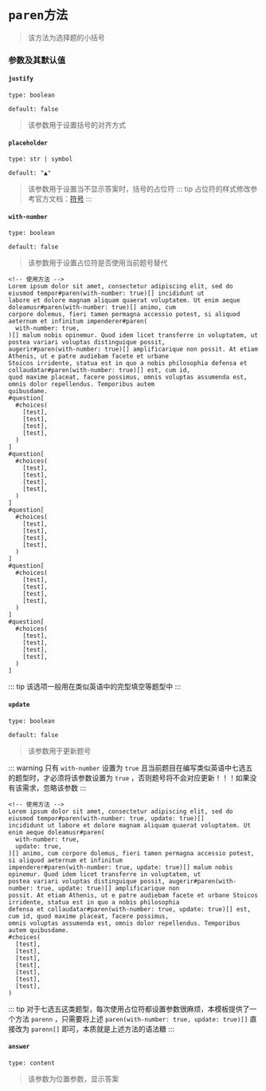 # `paren方法`

>该方法为选择题的小括号

### 参数及其默认值

#### `justify`

`type: boolean`

`default: false`

>该参数用于设置括号的对齐方式

#### `placeholder`

`type: str | symbol`

`default: "▲"`

>该参数用于设置当不显示答案时，括号的占位符
::: tip
占位符的样式修改参考官方文档：[符号](https://typst.app/docs/reference/symbols/)
:::

#### `with-number`

`type: boolean`

`default: false`
>该参数用于设置占位符是否使用当前题号替代

```typst
<!-- 使用方法 -->
Lorem ipsum dolor sit amet, consectetur adipiscing elit, sed do eiusmod tempor#paren(with-number: true)[] incididunt ut
labore et dolore magnam aliquam quaerat voluptatem. Ut enim aeque doleamusr#paren(with-number: true)[] animo, cum
corpore dolemus, fieri tamen permagna accessio potest, si aliquod aeternum et infinitum impenderer#paren(
  with-number: true,
)[] malum nobis opinemur. Quod idem licet transferre in voluptatem, ut postea variari voluptas distinguique possit,
augerir#paren(with-number: true)[] amplificarique non possit. At etiam Athenis, ut e patre audiebam facete et urbane
Stoicos irridente, statua est in quo a nobis philosophia defensa et collaudatar#paren(with-number: true)[] est, cum id,
quod maxime placeat, facere possimus, omnis voluptas assumenda est, omnis dolor repellendus. Temporibus autem
quibusdame.
#question[
  #choices(
    [test],
    [test],
    [test],
    [test],
  )
]
#question[
  #choices(
    [test],
    [test],
    [test],
    [test],
  )
]
#question[
  #choices(
    [test],
    [test],
    [test],
    [test],
  )
]
#question[
  #choices(
    [test],
    [test],
    [test],
    [test],
  )
]
#question[
  #choices(
    [test],
    [test],
    [test],
    [test],
  )
]
```

::: tip
该选项一般用在类似英语中的完型填空等题型中
:::

#### `update`

`type: boolean`

`default: false`
>该参数用于更新题号


::: warning
只有 `with-number` 设置为 `true` 且当前题目在编写类似英语中七选五的题型时，才必须将该参数设置为 `true` ，否则题号将不会对应更新！！！如果没有该需求，忽略该参数
:::

```typst
<!-- 使用方法 -->
Lorem ipsum dolor sit amet, consectetur adipiscing elit, sed do eiusmod tempor#paren(with-number: true, update: true)[]
incididunt ut labore et dolore magnam aliquam quaerat voluptatem. Ut enim aeque doleamusr#paren(
  with-number: true,
  update: true,
)[] animo, cum corpore dolemus, fieri tamen permagna accessio potest, si aliquod aeternum et infinitum
impenderer#paren(with-number: true, update: true)[] malum nobis opinemur. Quod idem licet transferre in voluptatem, ut
postea variari voluptas distinguique possit, augerir#paren(with-number: true, update: true)[] amplificarique non
possit. At etiam Athenis, ut e patre audiebam facete et urbane Stoicos irridente, statua est in quo a nobis philosophia
defensa et collaudatar#paren(with-number: true, update: true)[] est, cum id, quod maxime placeat, facere possimus,
omnis voluptas assumenda est, omnis dolor repellendus. Temporibus autem quibusdame.
#choices(
  [test],
  [test],
  [test],
  [test],
  [test],
  [test],
  [test],
)

```
::: tip
 对于七选五这类题型，每次使用占位符都设置参数很麻烦，本模板提供了一个方法 `parenn` ，只需要将上述 `paren(with-number: true, update: true)[]` 直接改为 `parenn[]` 即可，本质就是上述方法的语法糖
:::

#### `answer`

`type: content`

>该参数为位置参数，显示答案